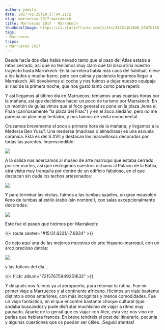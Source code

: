 ```yaml
---
author: yamila
date: 2017-01-25T19:37:04.217Z
slug: marruecos-2017-marrakech
title: Marruecos 2017 - Marrakech
thumbnailImage: https://c1.staticflickr.com/1/344/32481162826_5567bf55f8_c.jpg
tags:
- Marruecos
trips:
- Marruecos 2017
---
```


Desde hacía dos días había nevado tanto que el paso del Atlas estaba a ratos cerrado, así que no teníamos muy claro qué tal discurriría nuestro trayecto hasta Marrakech. En la carretera había más caos del habitual, nieve a los lados y mucho barro, pero con calma y paciencia logramos llegar a Marrakech. Allí devolvimos el coche y nos fuimos a dejar nuestro equipaje al riad de la primera noche, que nos gustó tanto como para repetir.

Y así llegamos al último día en Marruecos; teníamos unas cuantas horas por la mañana, así que decidimos hacer un poco de turismo por Marrakech. En un montón de guías vimos que el foco general se pone en la plaza Jema el Fnaa (cariñosamente "la plaza del Fnac") y en el zoco aledaño, pero no me parecía un plan muy tentador, y nos fuimos de visita monumental.

Cruzamos brevemente el zoco a primera hora de la mañana, y llegamos a la Medersa Ben Yusuf. Una medersa (madrasa o almadrasa) es una escuela coránica. Esta es del S.XVII y destacan los maravillosos decorados por todas las paredes. Imprescindible:

<img src="https://c1.staticflickr.com/1/258/32515309705_ae05cc03a4_c.jpg" />

A la salida nos acercamos al museo de arte marroquí que estaba cerrado por ser martes, así que redirigimos nuestros dirhams al Palacio de la Bahía, otra visita muy tranquila por dentro de un edificio fabuloso, en el que destacan sin duda los techos artesonados:

<img src="https://c1.staticflickr.com/1/493/32369404772_a71377a157_c.jpg" />

Y para terminar las visitas, fuimos a las tumbas saadies, un gran mausoleo lleno de tumbas al estilo árabe (sin nombre!), con salas excepcionalmente decoradas:

<img src="https://c1.staticflickr.com/1/344/32481162826_5567bf55f8_c.jpg" />

Este fue el paseo que hicimos por Marrakech:

{{< route center="#15/31.6221/-7.9834" >}}

Os dejo aquí una de las mejores muestras de arte hispano-marroquí, con un arco precioso detrás:

<img src="https://c1.staticflickr.com/1/299/32515309285_2e5c314cd8_c.jpg" />

y las foticos del día...

{{< flickr album="72157675949251633" >}}

Y después nos fuimos ya al aeropuerto, para retomar la rutina. Fue mi primer viaje a Marruecos y al continente africano. Hicimos un viaje bastante distinto a otros anteriores, con más incógnitas y menos comodidades. Fue un viaje fantástico, en el que encontré bastante choque cultural (que andaba buscando) y pude disfrutar muchísimo de viajar a ritmo muy pausado. Aparte de lo genial que es viajar con Alex, esta vez nos vino de perlas que hablara francés. En breve tendréis el post del itinerario, pecunia y algunas cuestiones que os puedan ser útiles. ¡Seguid atentas!

